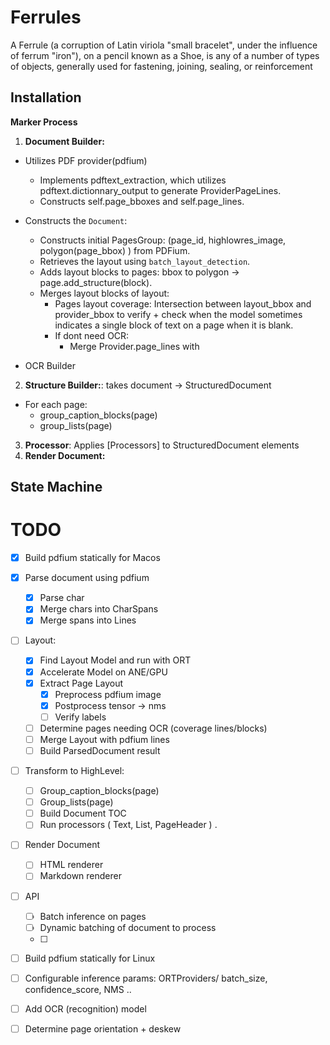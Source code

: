 # Ferrules

A Ferrule (a corruption of Latin viriola "small bracelet", under the influence of ferrum "iron"), on a pencil known as a Shoe, is any of a number of types of objects, generally used for fastening, joining, sealing, or reinforcement

## Installation

**Marker Process**

1. **Document Builder:**

- Utilizes PDF provider(pdfium)
  - Implements pdftext_extraction, which utilizes pdftext.dictionnary_output to generate ProviderPageLines.
  - Constructs self.page_bboxes and self.page_lines.
- Constructs the `Document`:

  - Constructs initial PagesGroup: (page_id, highlowres_image, polygon(page_bbox) ) from PDFium.
  - Retrieves the layout using `batch_layout_detection`.
  - Adds layout blocks to pages: bbox to polygon -> page.add_structure(block).
  - Merges layout blocks of layout:
    - Pages layout coverage: Intersection between layout_bbox and provider_bbox to verify + check when the model sometimes indicates a single block of text on a page when it is blank.
    - If dont need OCR:
      - Merge Provider.page_lines with

- OCR Builder

2. **Structure Builder:**: takes document -> StructuredDocument

- For each page:
  - group_caption_blocks(page)
  - group_lists(page)

3. **Processor**: Applies [Processors] to StructuredDocument elements
4. **Render Document:**

## State Machine

# TODO

- [x] Build pdfium statically for Macos

- [x] Parse document using pdfium

  - [x] Parse char
  - [x] Merge chars into CharSpans
  - [x] Merge spans into Lines

- [ ] Layout:

  - [x] Find Layout Model and run with ORT
  - [x] Accelerate Model on ANE/GPU
  - [x] Extract Page Layout
    - [x] Preprocess pdfium image
    - [x] Postprocess tensor -> nms
    - [ ] Verify labels
  - [ ] Determine pages needing OCR (coverage lines/blocks)
  - [ ] Merge Layout with pdfium lines
  - [ ] Build ParsedDocument result

- [ ] Transform to HighLevel:

  - [ ] Group_caption_blocks(page)
  - [ ] Group_lists(page)
  - [ ] Build Document TOC
  - [ ] Run processors ( Text, List, PageHeader ) .

- [ ] Render Document

  - [ ] HTML renderer
  - [ ] Markdown renderer

- [ ] API

  - [ ] Batch inference on pages
  - [ ] Dynamic batching of document to process
  - [ ]

- [ ] Build pdfium statically for Linux
- [ ] Configurable inference params: ORTProviders/ batch_size, confidence_score, NMS ..
- [ ] Add OCR (recognition) model
- [ ] Determine page orientation + deskew
